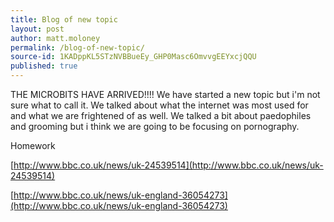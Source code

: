 ```yaml
---
title: Blog of new topic
layout: post
author: matt.moloney
permalink: /blog-of-new-topic/
source-id: 1KADppKL5STzNVBBueEy_GHP0Masc6OmvvgEEYxcjQQU
published: true
---
```

THE MICROBITS HAVE ARRIVED!!!!  We have started a new topic but i'm not sure what to call it. We talked about what the internet was most used for and what we are frightened of as well. We talked a bit about paedophiles and grooming but i think we are going to be focusing on pornography.

Homework

[http://www.bbc.co.uk/news/uk-24539514](http://www.bbc.co.uk/news/uk-24539514)

[http://www.bbc.co.uk/news/uk-england-36054273](http://www.bbc.co.uk/news/uk-england-36054273)

